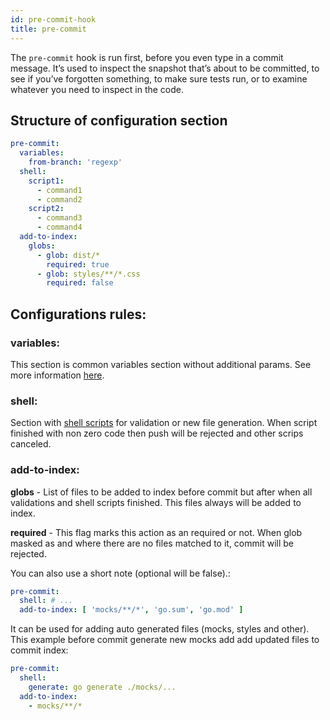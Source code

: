 ```yaml
---
id: pre-commit-hook
title: pre-commit
---
```

The `pre-commit` hook is run first, before you even type in a commit message. It’s used to inspect the snapshot that’s about to be committed, to see if you’ve forgotten something, to make sure tests run, or to examine whatever you need to inspect in the code.

## Structure of configuration section
```yaml
pre-commit:
  variables:
    from-branch: 'regexp'
  shell:
    script1:
      - command1
      - command2
    script2:
      - command3
      - command4
  add-to-index:
    globs:
      - glob: dist/*
        required: true
      - glob: styles/**/*.css
        required: false

```

## Configurations rules:

### variables:
This section is common variables section without additional params. See more information [here](./../variables.md).

### shell:

Section with [shell scripts](../shell-script.md) for validation or new file generation. When script finished with non zero code then push will be rejected and other scrips canceled.

### add-to-index:

**globs** - List of files to be added to index before commit but after when all validations and shell scripts finished. This files always will be added to index.

**required** - This flag marks this action as an required or not. When glob masked as and where there are no files matched to it, commit will be rejected.

You can also use a short note (optional will be false).:

``` yaml
pre-commit:
  shell: # ...
  add-to-index: [ 'mocks/**/*', 'go.sum', 'go.mod' ]
```

It can be used for adding auto generated files (mocks, styles and other). This example before commit generate new mocks add add updated files to commit index:

``` yaml
pre-commit:
  shell:
    generate: go generate ./mocks/...
  add-to-index:
    - mocks/**/*
```

